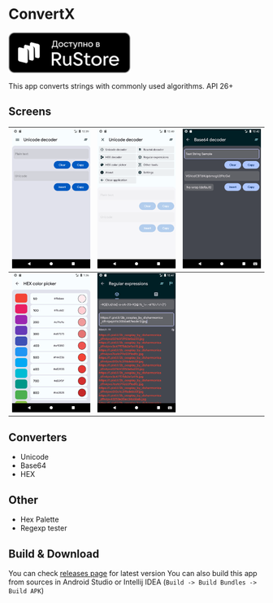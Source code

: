 ﻿# ConvertX
<a href="https://apps.rustore.ru/app/ru.svolf.convertx" target="_blank">
<img src="/screens/rustore.svg" alt="Get on RuStore" height="80"/></a>

This app converts strings with commonly used algorithms. API 26+

## Screens

| ![Main Sreen](/screens/main_screen.png) | ![Menu Screen](/screens/menu_screen.png) | ![Base64 Screen](/screens/base64_screen.png) |
|--|--|--|
| ![Palette Screen](screens/palette_screen.png) | ![Regexp Screen](/screens/regexp_screen.png) | |

## Converters

- Unicode
- Base64
- HEX

## Other

- Hex Palette
- Regexp tester

## Build & Download

You can check [releases page](https://github.com/SnowVolf/ConvertX/releases) for latest version
You can also build this app from sources in Android Studio or Intellij IDEA (`Build -> Build Bundles -> Build APK`)


